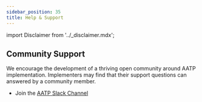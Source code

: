 ```yaml
---
sidebar_position: 35
title: Help & Support
---
```


import Disclaimer from '../\_disclaimer.mdx';

<Disclaimer />

## Community Support

We encourage the development of a thriving open community around AATP implementation. Implementers may find that their support questions can answered by a community member.  

* Join the [AATP Slack Channel](https://join.slack.com/t/aatpworkspace/shared_invite/zt-2nyb02frq-IjQUy5MIOZQehSNDktScEA)

